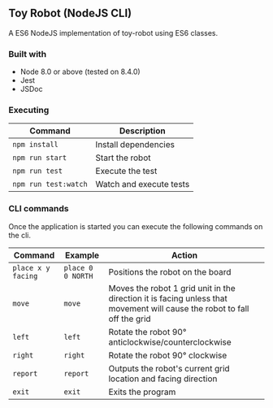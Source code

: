 ## Toy Robot (NodeJS CLI)
A ES6 NodeJS implementation of toy-robot using ES6 classes.

### Built with
* Node 8.0 or above (tested on 8.4.0)
* Jest
* JSDoc

### Executing
| Command | Description |
| --- | --- |
| `npm install` | Install dependencies |
| `npm run start` | Start the robot |
| `npm run test` | Execute the test |
| `npm run test:watch` | Watch and execute tests |

### CLI commands
Once the application is started you can execute the following commands on the cli.

| Command | Example | Action |
| --- | --- | --- |
| `place x y facing` | `place 0 0 NORTH`  | Positions the robot on the board |
| `move` | `move` | Moves the robot 1 grid unit in the direction it is facing unless that movement will cause the robot to fall off the grid |
| `left` | `left` | Rotate the robot 90° anticlockwise/counterclockwise   |
| `right` | `right` |  Rotate the robot 90° clockwise |
| `report` | `report` | Outputs the robot's current grid location and facing direction |
| `exit` | `exit` | Exits the program  |

